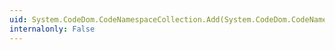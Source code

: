 ```yaml
---
uid: System.CodeDom.CodeNamespaceCollection.Add(System.CodeDom.CodeNamespace)
internalonly: False
---
```

